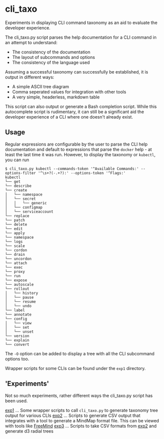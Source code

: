 # cli_taxo

Experiments in displaying CLI command taxonomy as an aid to evaluate the developer experience.

The cli_taxo.py script parses the help documentation for a CLI command in an attempt to understand:
* The consistency of the documentation
* The layout of subcommands and options
* The consistency of the language used

Assuming a successful taxonomy can successfully be established, it is output in different ways:
* A simple ASCII tree diagram
* Comma seperated values for integration with other tools
* A very simple, headerless, markdown table

This script can also output or generate a Bash completion script. While this autocomplete script is rudimentary, it can still be a significant aid the developer experience of a CLI where one doesn't already exist.

## Usage

Regular expressions are configurable by the user to parse the CLI help documentation and default to expressions that parse the `docker` help - at least the last time it was run. However, to display the taxonomy or `kubectl`, you can run
```
$ cli_taxo.py kubectl --commands-token '^Available Commands:' --options-filter '^\s+?(-.+?):' --options-token '^Flags:'
kubectl
└── get
└── describe
└── create
│   └── namespace
│   └── secret
│   │   └── generic
│   └── configmap
│   └── serviceaccount
└── replace
└── patch
└── delete
└── edit
└── apply
└── namespace
└── logs
└── scale
└── cordon
└── drain
└── uncordon
└── attach
└── exec
└── proxy
└── run
└── expose
└── autoscale
└── rollout
│   └── history
│   └── pause
│   └── resume
│   └── undo
└── label
└── annotate
└── config
│   └── view
│   └── set
│   └── unset
└── version
└── explain
└── convert
```
The `-O` option can be added to display a tree with all the CLI subcommand options too.

Wrapper scripts for some CLIs can be found under the `exp1` directory.

## 'Experiments'
Not so much experiments, rather different ways the cli_taxo.py script has been used.

[exp1](exp1) ... Some wrapper scripts to call `cli_taxo.py` to generate taxonomy tree output for various CLIs
[exp2](exp2) ... Scripts to generate CSV output that integrates with a tool to generate a MindMap format file. This can be viewed with tools like [FreeMind](http://freemind.sourceforge.net/wiki/index.php/Main_Page)
[exp3](exp3) ... Scripts to take CSV formats from [exp2](exp2) and generate d3 radial trees